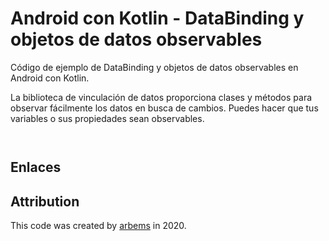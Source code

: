 # Android con Kotlin - DataBinding y objetos de datos observables

Código de ejemplo de DataBinding y objetos de datos observables en Android con Kotlin.

La biblioteca de vinculación de datos proporciona clases y métodos para observar fácilmente los datos en busca de cambios. Puedes hacer que tus variables o sus propiedades sean observables.

  
```xml
```

```kotlin
```


## Enlaces

## Attribution

This code was created by [arbems](https://github.com/arbems) in 2020.